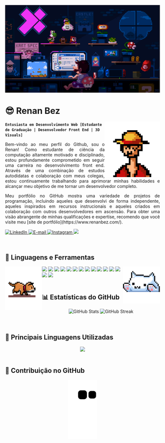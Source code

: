 <img src="./assets/mario.gif" alt="banner">
<div align="center">
    <h1 align="left">😎 Renan Bez</h1>
    <img align="right" width="180px" height="180px" src="./assets/luffy.gif" loop="infinite"/>
</div>

**`Entusiasta em Desenvolvimento Web [Estudante de Graduação | Desenvolvedor Front End | 3D Visuals]`**

<p style='text-align: justify;'>
Bem-vindo ao meu perfil do Github, sou o Renan! Como estudante de ciência da computação altamente motivado e disciplinado, estou profundamente comprometido em seguir uma carreira no desenvolvimento front end. Através de uma combinação de estudos autodidatas e colaboração com meus colegas, estou continuamente trabalhando para aprimorar minhas habilidades e alcançar meu objetivo de me tornar um desenvolvedor completo.
</p>

<p style='text-align: justify;'>
Meu portfólio no GitHub mostra uma variedade de projetos de programação, incluindo aqueles que desenvolvi de forma independente, aqueles inspirados em recursos instrucionais e aqueles criados em colaboração com outros desenvolvedores em ascensão. Para obter uma visão abrangente de minhas qualificações e expertise, recomendo que você visite meu [site de portfólio](https://www.renanbez.com/).
</p>

<p align="left">
    <a href="https://www.linkedin.com/in/renan-bez-911525257/">
        <img alt="LinkedIn" title="Confira meu perfil no LinkedIn" src="https://custom-icon-badges.demolab.com/badge/LinkedIn-0077B5?style=for-the-badge&logo=linkedin&logoColor=white"/>
    </a>
    <a href="mailto:renanbbez@gmail.com">
        <img alt="E-mail" title="Entre em contato comigo por e-mail" src="https://custom-icon-badges.demolab.com/badge/Email-8B0000?style=for-the-badge&logo=mail&logoColor=white">
    </a>
    <a href="https://www.instagram.com/rbbalestrin/">
        <img alt="Instagram" title="Entre em contato comigo pelo Instagram" src="https://custom-icon-badges.demolab.com/badge/Instagram-E4405F?style=for-the-badge&logo=instagram&logoColor=white">
    </a>
    <a href="https://github.com/rbbalestrin">
        <img src="https://komarev.com/ghpvc/?username=bbkx226&color=blueviolet&style=for-the-badge&label=Visualizações+do+Perfil">
    </a>
</p>

<br />
<h2 align="left">🌟 Linguagens e Ferramentas</h2>
<div>
    <img align="left" src="./assets/dog.gif" width="120" height="140" loop="infinite"/>
    <img align="right" src="./assets/cat.gif" width="120" height="120" loop="infinite"/>
    <img src="https://img.shields.io/badge/React-20232A?style=for-the-badge&logo=react&logoColor=white" />
    <img src="https://img.shields.io/badge/Node.js-43853D?style=for-the-badge&logo=node.js&logoColor=white" />
    <img src="https://img.shields.io/badge/HTML5-F16529?style=for-the-badge&logo=html5&logoColor=white" />
    <img src="https://img.shields.io/badge/CSS3-1572B6?style=for-the-badge&logo=css3&logoColor=white" />
    <img src="https://img.shields.io/badge/JavaScript-F7DF1E?style=for-the-badge&logo=javascript&logoColor=white" />
    <img src="https://img.shields.io/badge/Git-F05032?style=for-the-badge&logo=git&logoColor=white" />
    <img src="https://img.shields.io/badge/SASS-hotpink.svg?style=for-the-badge&logo=SASS&logoColor=white" />
    <img src="https://img.shields.io/badge/tailwindcss-%2338B2AC.svg?style=for-the-badge&logo=tailwind-css&logoColor=white" />
    <img src="https://img.shields.io/badge/figma-%23F24E1E.svg?style=for-the-badge&logo=figma&logoColor=white" />
    <img src="https://img.shields.io/badge/Firebase-FF9900?style=for-the-badge&logo=firebase&logoColor=white" />
    <img src="https://img.shields.io/badge/Markdown-000000?style=for-the-badge&logo=markdown&logoColor=white" />
    <img src="https://img.shields.io/badge/Redux-593D88?style=for-the-badge&logo=redux&logoColor=white" />
    <img src="https://img.shields.io/badge/-GraphQL-E10098?style=for-the-badge&logo=graphql&logoColor=white" />
    <img src="https://img.shields.io/badge/TypeScript-007ACC?style=for-the-badge&logo=typescript&logoColor=white" />
    <img src="https://img.shields.io/badge/Solidity-%23363636.svg?style=for-the-badge&logo=solidity&logoColor=white" />
</div>

<br />
<h2 align="left">📊 Estatísticas do GitHub</h2>
<div align="center"> 
    <img width="360px" alt="GitHub Stats" height="180px" float="left" src="https://awesome-github-stats.azurewebsites.net/user-stats/rbbalestrin?theme=dark&cardType=github&ring=D4AF37&show_icons=true&preferLogin=true&title=D4AF37">
    <img width="400px" alt="GitHub Streak" height="180px" float="right" src="https://streak-stats.demolab.com/?user=rbbalestrin&theme=great-gatsby&mode=weekly&date_format=M%20j[,%20Y]">
</div>
<br />
<br />
<h2 align="left">🧰 Principais Linguagens Utilizadas</h2>
<div align="center">
<img width="450px" src="https://github-readme-stats.vercel.app/api/top-langs/?username=rbbalestrin&layout=compact&langs_count=12" />
</div>

<br />
<h2 align="left">🐍 Contribuição no GitHub</h2>
<div align="center">
    <img src="https://github.com/rbbalestrin/rbbalestrin/blob/output/github-contribution-grid-snake.svg?palette=github-dark" />
</div>
